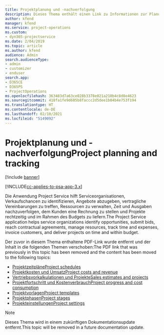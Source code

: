```yaml
---
title: Projektplanung und -nachverfolgung
description: Dieses Thema enthält einen Link zu Informationen zur Planung und Nachverfolgung in Project Service Automation.
author: kfend
manager: kfend
ms.service: project-operations
ms.custom:
- dyn365-projectservice
ms.date: 2/04/2019
ms.topic: article
ms.author: kfend
audience: Admin
search.audienceType:
- admin
- customizer
- enduser
search.app:
- D365CE
- D365PS
- ProjectOperations
ms.openlocfilehash: 363483d7a63ce028b3378e021a210b4c8d8e4623
ms.sourcegitcommit: 418fa1fe9d605b8faccc2d5dee1b04b4e753f194
ms.translationtype: HT
ms.contentlocale: de-DE
ms.lasthandoff: 02/10/2021
ms.locfileid: "5149092"
---
```

# <a name="project-planning-and-tracking"></a><span data-ttu-id="4cb09-103">Projektplanung und -nachverfolgung</span><span class="sxs-lookup"><span data-stu-id="4cb09-103">Project planning and tracking</span></span>

[!include [banner](../../includes/psa-now-project-operations.md)]

[!INCLUDE[cc-applies-to-psa-app-3.x](../../includes/cc-applies-to-psa-app-3x.md)]

<span data-ttu-id="4cb09-104">Die Anwendung Project Service hilft Serviceorganisationen, Verkaufschancen zu identifizieren, Angebote abzugeben, vertragliche Vereinbarungen zu treffen, Ressourcen zu verwalten, Zeit und Ausgaben nachzuverfolgen, dem Kunden eine Rechnung zu stellen und Projekte rechtzeitig und im Rahmen des Budgets zu liefern.</span><span class="sxs-lookup"><span data-stu-id="4cb09-104">The Project Service application helps service organizations identify opportunities, submit bids, reach contractual agreements, manage resources, track time and expenses, invoice customers, and deliver projects on time and within budget.</span></span> 

<span data-ttu-id="4cb09-105">Der zuvor in diesem Thema enthaltene PDF-Link wurde entfernt und der Inhalt in die folgenden Themen verschoben:</span><span class="sxs-lookup"><span data-stu-id="4cb09-105">The PDF link that was previously in this topic has been removed and the content has been moved to the following topics:</span></span>

- [<span data-ttu-id="4cb09-106">Projektzeitpläne</span><span class="sxs-lookup"><span data-stu-id="4cb09-106">Project schedules</span></span>](../project-creating.md)
- [<span data-ttu-id="4cb09-107">Projektkosten und Umsatz</span><span class="sxs-lookup"><span data-stu-id="4cb09-107">Project costs and revenue</span></span>](../project-estimating.md)
- [<span data-ttu-id="4cb09-108">Vertriebsvorkalkulationen und Projekte</span><span class="sxs-lookup"><span data-stu-id="4cb09-108">Sales estimates and projects</span></span>](../project-leveraging.md)
- [<span data-ttu-id="4cb09-109">Projektfortschritt und Kostenverbrauch</span><span class="sxs-lookup"><span data-stu-id="4cb09-109">Project progress and cost consumption</span></span>](../project-tracking.md)
- [<span data-ttu-id="4cb09-110">Projektvorlagen</span><span class="sxs-lookup"><span data-stu-id="4cb09-110">Project templates</span></span>](../project-templates.md)
- [<span data-ttu-id="4cb09-111">Projektphasen</span><span class="sxs-lookup"><span data-stu-id="4cb09-111">Project stages</span></span>](../project-stages.md)
- [<span data-ttu-id="4cb09-112">Projekteinstellungen</span><span class="sxs-lookup"><span data-stu-id="4cb09-112">Project settings</span></span>](../project-settings.md)

> [!NOTE]
> <span data-ttu-id="4cb09-113">Dieses Thema wird in einem zukünftigen Dokumentationsupdate entfernt.</span><span class="sxs-lookup"><span data-stu-id="4cb09-113">This topic will be removed in a future documentation update.</span></span> 
